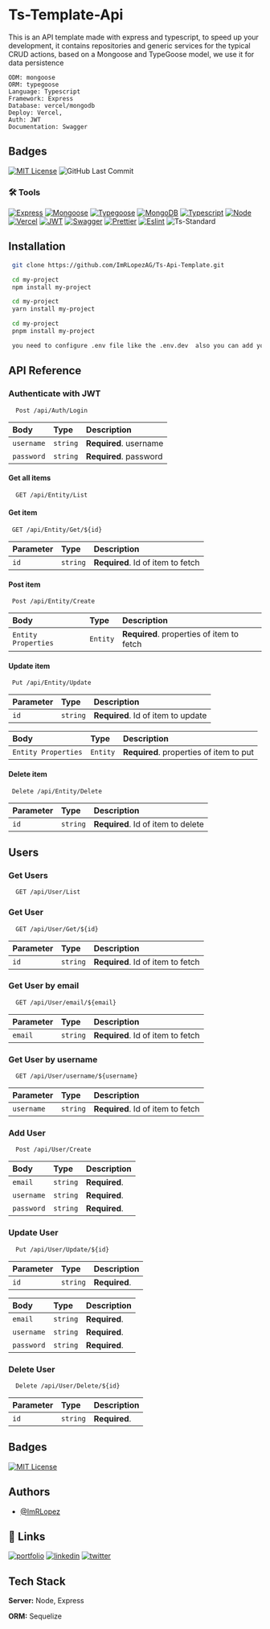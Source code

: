 
# Ts-Template-Api

This is an API template made with express and typescript, to speed up your development, it contains repositories and generic services for the typical CRUD actions, based on a Mongoose and TypeGoose model, we use it for data persistence

```
ODM: mongoose
ORM: typegoose
Language: Typescript
Framework: Express
Database: vercel/mongodb
Deploy: Vercel,
Auth: JWT
Documentation: Swagger
```
## Badges

[![MIT License](https://img.shields.io/badge/License-MIT-green.svg)](https://choosealicense.com/licenses/mit/)
![GitHub Last Commit](https://img.shields.io/github/last-commit/ImRLopezAG/Forget-Project)

### 🛠️ Tools

[![Express](https://img.shields.io/badge/Express-000000?logo=express&logoColor=white)](https://expressjs.com/)
[![Mongoose](https://img.shields.io/badge/Mongoose-47A248?logo=mongoose&logoColor=white)](https://mongoosejs.com/)
[![Typegoose](https://img.shields.io/badge/Typegoose-3178C6?logo=typescript&logoColor=white)](https://typegoose.github.io/typegoose/)
[![MongoDB](https://img.shields.io/badge/MongoDB-47A248?logo=mongodb&logoColor=white)](https://www.mongodb.com/)
[![Typescript](https://img.shields.io/badge/Typescript-3178C6?logo=typescript&logoColor=white)](https://www.typescriptlang.org/)
[![Node](https://img.shields.io/badge/Node-339933?logo=node.js&logoColor=white)](https://nodejs.org/en/)
[![Vercel](https://img.shields.io/badge/Vercel-000000?logo=vercel&logoColor=white)](https://vercel.com/)
[![JWT](https://img.shields.io/badge/JWT-000000?logo=json-web-tokens&logoColor=white)](https://jwt.io/)
[![Swagger](https://img.shields.io/badge/Swagger-85EA2D?logo=swagger&logoColor=black)](https://swagger.io/)
[![Prettier](https://img.shields.io/badge/Prettier-F7B93E?logo=prettier&logoColor=black)](https://prettier.io/)
[![Eslint](https://img.shields.io/badge/Eslint-4B32C3?logo=eslint&logoColor=white)](https://eslint.org/)
![Ts-Standard](https://img.shields.io/badge/Ts--Standard-3178C6?logo=typescript&logoColor=white)

## Installation


```bash
 git clone https://github.com/ImRLopezAG/Ts-Api-Template.git

 cd my-project
 npm install my-project

 cd my-project
 yarn install my-project

 cd my-project
 pnpm install my-project

 you need to configure .env file like the .env.dev  also you can add your configuration
```
    
## API Reference

### Authenticate with JWT

```
  Post /api/Auth/Login
```

| Body | Type     | Description                |
| :-------- | :------- | :------------------------- |
| `username` | `string` | **Required**. username |
| `password` | `string` | **Required**. password |


#### Get all items

```
  GET /api/Entity/List
```

#### Get item

```
 GET /api/Entity/Get/${id}
```

| Parameter | Type     | Description                       |
| :-------- | :------- | :-------------------------------- |
| `id`      | `string` | **Required**. Id of item to fetch |

#### Post item

```
 Post /api/Entity/Create
```

| Body | Type     | Description                       |
| :-------- | :------- | :-------------------------------- |
| `Entity Properties`      | `Entity` | **Required**. properties of item to fetch |

#### Update item

```
 Put /api/Entity/Update
```

| Parameter | Type     | Description                       |
| :-------- | :------- | :-------------------------------- |
| `id`      | `string` | **Required**. Id of item to update |


| Body | Type     | Description                       |
| :-------- | :------- | :-------------------------------- |
| `Entity Properties`      | `Entity` | **Required**. properties of item to put |

#### Delete item

```
 Delete /api/Entity/Delete
```

| Parameter | Type     | Description                       |
| :-------- | :------- | :-------------------------------- |
| `id`      | `string` | **Required**. Id of item to delete |

## Users

### Get Users

```
  GET /api/User/List
```


### Get User

```
  GET /api/User/Get/${id}
```

| Parameter | Type     | Description                       |
| :-------- | :------- | :-------------------------------- |
| `id`      | `string` | **Required**. Id of item to fetch |
### Get User by email

```
  GET /api/User/email/${email}
```

| Parameter | Type     | Description                       |
| :-------- | :------- | :-------------------------------- |
| `email`      | `string` | **Required**. Id of item to fetch |
### Get User by username

```
  GET /api/User/username/${username}
```
| Parameter | Type     | Description                       |
| :-------- | :------- | :-------------------------------- |
| `username`      | `string` | **Required**. Id of item to fetch |


### Add User

```
  Post /api/User/Create
```

| Body | Type     | Description                       |
| :-------- | :------- | :-------------------------------- |
| `email`      | `string` | **Required**.  |
| `username`      | `string` | **Required**.  |
| `password`      | `string` | **Required**.  |

### Update User

```
  Put /api/User/Update/${id}
```
| Parameter | Type     | Description                       |
| :-------- | :------- | :-------------------------------- |
| `id`      | `string` | **Required**.|

| Body | Type     | Description                       |
| :-------- | :------- | :-------------------------------- |
| `email`      | `string` | **Required**.  |
| `username`      | `string` | **Required**.  |
| `password`      | `string` | **Required**.  |

### Delete User

```
  Delete /api/User/Delete/${id}
```
| Parameter | Type     | Description                       |
| :-------- | :------- | :-------------------------------- |
| `id`      | `string` | **Required**.|

## Badges


[![MIT License](https://img.shields.io/badge/License-MIT-green.svg)](https://choosealicense.com/licenses/mit/)


## Authors

- [@ImRLopez](https://www.github.com/imrlopezag)


## 🔗 Links
[![portfolio](https://img.shields.io/badge/my_portfolio-000?style=for-the-badge&logo=ko-fi&logoColor=white)](https://imrlopez.dev)
[![linkedin](https://img.shields.io/badge/linkedin-0A66C2?style=for-the-badge&logo=linkedin&logoColor=white)](https://www.linkedin.com/in/angel-gabriel-lopez/)
[![twitter](https://img.shields.io/badge/twitter-1DA1F2?style=for-the-badge&logo=twitter&logoColor=white)](https://twitter.com/imr_lopez)




## Tech Stack


**Server:** Node, Express

**ORM:** Sequelize

